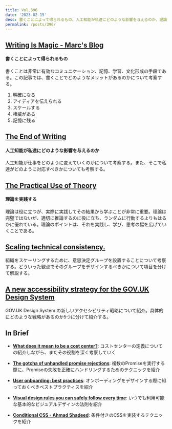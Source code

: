```yaml
---
title: Vol.396
date: '2023-02-15'
desc: 書くことによって得られるもの、人工知能が私達にどのような影響を与えるのか、理論を実践する、ほか計10リンク
permalink: /posts/396/
---
```



## [Writing Is Magic - Marc's Blog](https://brooker.co.za/blog/2022/11/08/writing.html)
#### 書くことによって得られるもの

書くことは非常に有効なコミュニケーション、記憶、学習、文化形成の手段である。この記事では、書くことでどのようなメリットがあるのかについて考察する。

1. 明確になる
1. アイディアを伝えられる
1. スケールする
1. 権威がある
1. 記憶に残る


## [The End of Writing](https://ia.net/topics/the-end-of-writing-ia-on-ai)
#### 人工知能が私達にどのような影響を与えるのか

人工知能が仕事をどのように変えていくのかについて考察する。また、そこで私達がどのように対応すべきかについても考察する。


## [The Practical Use of Theory](https://jarango.com/2023/01/15/the-practical-use-of-theory/)
#### 理論を実践する

理論は役に立つが、実際に実践してその結果から学ぶことが非常に重要。理論は完璧ではないが、適切に推論するのに役に立ち、ランダムに行動するよりもはるかに優れている。理論のポイントは、それを実践し、学び、思考の幅を広げていくことである。


## [Scaling technical consistency.](https://lethain.com/scaling-consistency/)

組織をスケーリングするために、意思決定グループを設置することについて考察する。どういった観点でそのグループをデザインするべきかについて項目を分けて解説する。


## [A new accessibility strategy for the GOV.UK Design System](https://accessibility.blog.gov.uk/2023/01/06/a-new-accessibility-strategy-for-the-gov-uk-design-system/)

GOV.UK Design System の新しいアクセシビリティ戦略について紹介。具体的にどのような戦略があるのか5つに分けて紹介する。

## In Brief

- **[What does it mean to be a cost center?](https://lethain.com/cost-centers/)**: コストセンターの定義についての紹介しながら、またその役割を深く考察していく

- **[The gotcha of unhandled promise rejections](https://jakearchibald.com/2023/unhandled-rejections/)**: 複数のPromiseを実行する際に、Promiseの失敗を正確にハンドリングするためのテクニックを紹介

- **[User onboarding: best practices](https://uxdesign.cc/user-onboarding-practices-that-you-cannot-miss-dff86a5c966a)**: オンボーディングをデザインする際に知っておくべきベストプラクティスを紹介

- **[Visual design rules you can safely follow every time](https://anthonyhobday.com/sideprojects/saferules/?ref=Web-Design-Weekly.com)**: いつでも利用可能な基本的なビジュアルデザインの法則を紹介

- **[Conditional CSS - Ahmad Shadeed](https://ishadeed.com/article/conditional-css/)**: 条件付きのCSSを実装するテクニックを紹介
